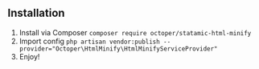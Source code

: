 ## Installation

1. Install via Composer `composer require octoper/statamic-html-minify`
2. Import config `php artisan vendor:publish --provider="Octoper\HtmlMinify\HtmlMinifyServiceProvider"`
3. Enjoy!
